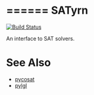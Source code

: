 ======
SATyrn
======

[![Build Status](https://travis-ci.org/jeffrey-hokanson/SATyrn.svg?branch=master)](https://travis-ci.org/jeffrey-hokanson/SATyrn)

An interface to SAT solvers.



See Also
========

* [pycosat](https://github.com/ContinuumIO/pycosat)
* [pylgl](https://github.com/abfeldman/pylgl)

